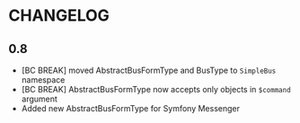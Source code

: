 # CHANGELOG

## 0.8

* [BC BREAK] moved AbstractBusFormType and BusType to `SimpleBus` namespace
* [BC BREAK] AbstractBusFormType now accepts only objects in `$command` argument
* Added new AbstractBusFormType for Symfony Messenger
